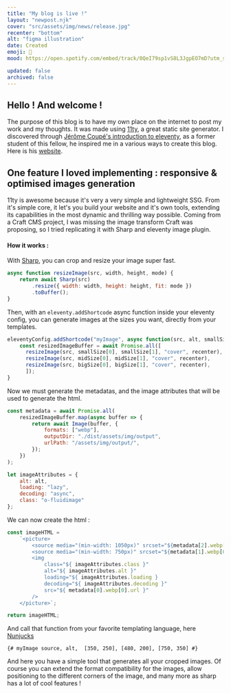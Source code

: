 ```yaml
---
title: "My blog is live !"
layout: "newpost.njk"
cover: "src/assets/img/news/release.jpg"
recenter: "bottom"
alt: "figma illustration"
date: Created 
emoji: 🚀
mood: https://open.spotify.com/embed/track/0QeI79sp1vS8L3JgpEO7mD?utm_source=generator

updated: false
archived: false
---
```


## Hello ! And welcome ! 

The purpose of this blog is to have my own place on the internet to post my work and my thoughts. It was made using [11ty](https://www.11ty.dev/), a great static site generator. I discovered through [Jérôme Coupé's introduction to eleventy](https://github.com/jeromecoupe/iad_eleventy_introduction/blob/master/eleventy_introduction_en.md), as a former student of this fellow, he inspired me in a various ways to create this blog. Here is his [website](https://www.webstoemp.com/).

## One feature I loved implementing : responsive & optimised images generation 

11ty is awesome because it's very a very simple and lightweight SSG. From it's simple core, it let's you build your website and it's own tools, extending its capabilities in the most dynamic and thrilling way possible. Coming from a Craft CMS project, I was missing the image transform Craft was proposing, so I tried replicating it with Sharp and eleventy image plugin. 

#### How it works : 

With [Sharp](https://sharp.pixelplumbing.com/), you can crop and resize your image super fast.
```javascript
async function resizeImage(src, width, height, mode) {
    return await Sharp(src)
        .resize({ width: width, height: height, fit: mode })
        .toBuffer();
}
```

  
Then, with an ` eleventy.addShortcode ` async function inside your eleventy config, you can generate images at the sizes you want, directly from your templates.

```javascript
eleventyConfig.addShortcode("myImage", async function(src, alt, smallSize, midSize, bigSize, recenter) {
    const resizedImageBuffer = await Promise.all([
      resizeImage(src, smallSize[0], smallSize[1], "cover", recenter),
      resizeImage(src, midSize[0], midSize[1], "cover", recenter),
      resizeImage(src, bigSize[0], bigSize[1], "cover", recenter),
      ]);
}
```

Now we must generate the metadatas, and the image attributes that will be used to generate the html.

```javascript
const metadata = await Promise.all(
    resizedImageBuffer.map(async buffer => {
        return await Image(buffer, {
            formats: ["webp"],
            outputDir: "./dist/assets/img/output",
            urlPath: "/assets/img/output/",
        });
    })
);

let imageAttributes = {
    alt: alt,
    loading: "lazy",
    decoding: "async",
    class: "o-fluidimage"
};
```

We can now create the html :

```javascript
const imageHTML = 
    `<picture> 
        <source media="(min-width: 1050px)" srcset="${metadata[2].webp[0].url}">
        <source media="(min-width: 750px)" srcset="${metadata[1].webp[0].url}">
        <img
            class="${ imageAttributes.class }" 
            alt="${ imageAttributes.alt }" 
            loading="${ imageAttributes.loading }
            decoding="${ imageAttributes.decoding }" 
            src="${ metadata[0].webp[0].url }"
        />
    </picture>`;

return imageHTML;
```

And call that function from your favorite templating language, here [Nunjucks](https://mozilla.github.io/nunjucks/)

```twig
{# myImage source, alt,  [350, 250], [480, 200], [750, 350] #}
```

And here you have a simple tool that generates all your cropped images. Of course you can extend the format compatibility for the images, allow positioning to the different corners of the image, and many more as sharp has a lot of cool features !
